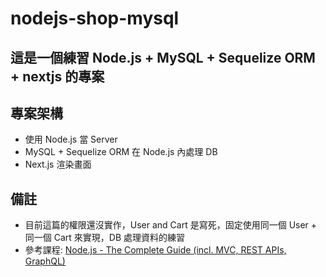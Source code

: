 # nodejs-shop-mysql
這是一個練習 Node.js + MySQL + Sequelize ORM + nextjs 的專案
---

## 專案架構

- 使用 Node.js 當 Server
- MySQL + Sequelize ORM 在 Node.js 內處理 DB
- Next.js 渲染畫面

## 備註

- 目前這篇的權限還沒實作，User and Cart 是寫死，固定使用同一個 User + 同一個 Cart 來實現，DB 處理資料的練習
- 參考課程: [Node.js - The Complete Guide (incl. MVC, REST APIs, GraphQL)](https://www.udemy.com/course/nodejs-the-complete-guide/?couponCode=SKILLS4SALEA)
